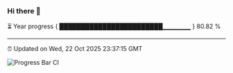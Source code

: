 ### Hi there 👋

⏳ Year progress { ████████████████████████▁▁▁▁▁▁ } 80.82 %

---

⏰ Updated on Wed, 22 Oct 2025 23:37:15 GMT

![Progress Bar CI](https://github.com/IshwaranRudhara/GIT-ACTION/workflows/Progress%20Bar%20CI/badge.svg)

